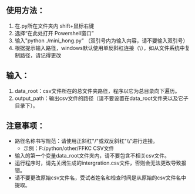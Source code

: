 ## 使用方法：
1. 在.py所在文件夹内 shift+鼠标右键
2. 选择“在此处打开 Powershell窗口”
3. 输入"python ./mini_hong.py"   （双引号内为输入内容，请不要输入双引号）
4. 根据提示输入路径，windows默认使用单反斜杠连接（\），如从文件系统中复制路径，请记得更改

## 输入：
1. data_root：csv文件所在的总文件夹路径，程序以它为总目录向下遍历。
2. output_path：输出csv文件的路径（请不要设置在data_root文件夹以及它子目录下）。

## 注意事项：
- 路径名称书写规范：请使用正斜杠"/"或双反斜杠"\\\\"进行连接。
  - 示例：F:/python/other/FFKC CSV文件
- 输入的第一个变量data_root文件夹内，请不要包含不相关csv文件。
- 运行程序时，请先关闭生成的intergration.csv文件，否则会无法更改导致报错。
- 请不要更改原始csv文件名，受试者姓名和检查时间是从原始的csv文件名中提取。
